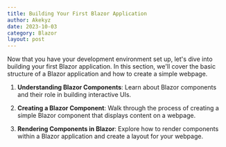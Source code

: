 ```yaml
---
title: Building Your First Blazor Application
author: Akekyz
date: 2023-10-03
category: Blazor
layout: post
---
```


Now that you have your development environment set up, let's dive into building your first Blazor application. In this section, we'll cover the basic structure of a Blazor application and how to create a simple webpage.

1. **Understanding Blazor Components**: Learn about Blazor components and their role in building interactive UIs.

2. **Creating a Blazor Component**: Walk through the process of creating a simple Blazor component that displays content on a webpage.

3. **Rendering Components in Blazor**: Explore how to render components within a Blazor application and create a layout for your webpage.